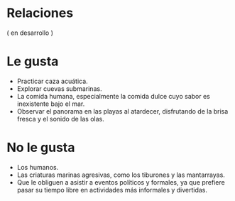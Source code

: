 # Relaciones

( en desarrollo )

# Le gusta
* Practicar caza acuática.
* Explorar cuevas submarinas.
* La comida humana, especialmente la comida dulce cuyo sabor es inexistente bajo el mar.
* Observar el panorama en las playas al atardecer, disfrutando de la brisa fresca y el sonido de las olas.

# No le gusta
* Los humanos.
* Las criaturas marinas agresivas, como los tiburones y las mantarrayas.
* Que le obliguen a asistir a eventos políticos y formales, ya que prefiere pasar su tiempo libre en actividades más informales y divertidas.